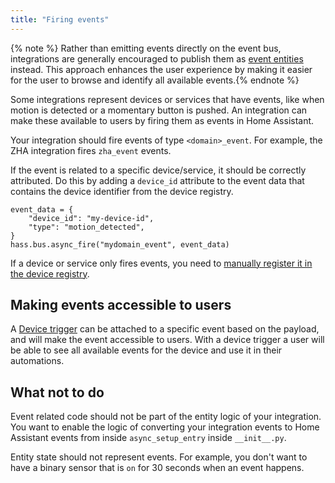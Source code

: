 ```yaml
---
title: "Firing events"
---
```


{% note %} Rather than emitting events directly on the event bus, integrations are generally encouraged to publish them as [event entities](core/entity/event.md) instead. This approach enhances the user experience by making it easier for the user to browse and identify all available events.{% endnote %}

Some integrations represent devices or services that have events, like when motion is detected or a momentary button is pushed. An integration can make these available to users by firing them as events in Home Assistant.

Your integration should fire events of type `<domain>_event`. For example, the ZHA integration fires `zha_event` events.

If the event is related to a specific device/service, it should be correctly attributed. Do this by adding a `device_id` attribute to the event data that contains the device identifier from the device registry.

```
event_data = {
    "device_id": "my-device-id",
    "type": "motion_detected",
}
hass.bus.async_fire("mydomain_event", event_data)
```

If a device or service only fires events, you need to [manually register it in the device registry](device_registry_index.md#manual-registration).

## Making events accessible to users

A [Device trigger](device_automation_trigger.md) can be attached to a specific event based on the payload, and will make the event accessible to users. With a device trigger a user will be able to see all available events for the device and use it in their automations.

## What not to do

Event related code should not be part of the entity logic of your integration. You want to enable the logic of converting your integration events to Home Assistant events from inside `async_setup_entry` inside `__init__.py`.

Entity state should not represent events. For example, you don't want to have a binary sensor that is `on` for 30 seconds when an event happens.
